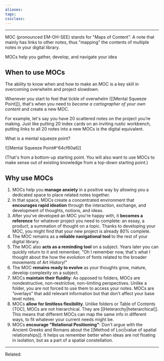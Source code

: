 ```yaml
---
aliases:
tags: 
cssclass:
---
```

---

MOC (pronounced EM-OH-SEE) stands for "Maps of Content". A note that mainly has links to other notes, thus "mapping" the contents of multiple notes in your digital library.  

MOCs help you gather, develop, and navigate your idea

## When to use MOCs
The ability to know when and how to make an MOC is a key skill in overcoming overwhelm and project slowdown.

Whenever you start to feel that tickle of overwhelm ([[Mental Squeeze Point]]), that's when you need to *become a cartographer of your own content* and create a new MOC. 

For example, let's say you have 20 scattered notes on the project you’re making. Just like putting 20 index cards on an inviting rustic workbench, putting links to all 20 notes into a new MOCs is the digital equivalent.

What is a mental squeeze point? 

![[Mental Squeeze Point#^64cf60a6]]

(That's from a bottom-up starting point. You will also want to use MOCs to make sense out of existing knowledge from a top-down starting point.)

## Why use MOCs
1. MOCs help you **manage anxiety** in a positive way by allowing you a dedicated space to place related notes together.
1. In that space, MOCs create a concentrated environment that **encourages rapid ideation** through the interaction, exchange, and development of thoughts, notions, and ideas.
1. After you've developed an MOC you're happy with, it **becomes a reference** for whatever project you need to complete: an essay, a product, a summation of thought on a topic. Thanks to developing your MOC, you might find that your new project is already 80% complete.
1. The MOC remains as a **reliable navigational tool** to the rest of your digital library.
1. The MOC also **acts as a reminding tool** on a subject. Years later you can quickly return to it and remember, "Oh I remember now, that's what I thought about the how the evolution of fonts related to the broader movements of Art History!"
1. The MOC **remains ready to evolve** as your thoughts grow, mature, develop complexity on a subject. 
1. MOCs **maintain their fluidity**: As opposed to folders, MOCs are nondestructive, non-restrictive, non-limiting perspectives. Unlike a folder, you are not forced to use them to access your notes. MOCs are “overlays” that add relevant information but that don't affect your base level notes. 
1. MOCs **allow for limitless flexibility**. Unlike folders or Table of Contents (TOC), MOCs are not hierarchical. They are [[Heterarchy|heterarchical]]. This means that different MOCs can map the same info in different ways, to fit whatever your current needs might be.
1. MOCs **encourage "Relational Positioning"**: Don't argue with the Ancient Greeks and Romans about the [[Method of Loci|value of spatial relationships]]. It helps us remember better when ideas are not floating in isolation, but as a part of a spatial constellation.

---
Related:


